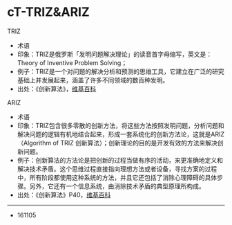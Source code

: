 # cT-TRIZ&ARIZ


TRIZ

- 术语
- 印象：TRIZ是俄罗斯「发明问题解决理论」的读音首字母缩写，英文是：Theory of Inventive Problem Solving；
- 例子：TRIZ是一个对问题的解决分析和预测的思维工具，它建立在广泛的研究基础上并发展起来，涵盖了许多不同领域的数百种发明。
- 出处：《创新算法》，[维基百科](https://en.wikipedia.org/wiki/TRIZ)

ARIZ 

- 术语
- 印象：TRIZ包含很多零散的创新方法，将这些方法按照发明问题，分析问题和解决问题的逻辑有机地结合起来，形成一套系统化的创新方法论，这就是ARIZ（Algorithm of TRIZ 创新算法）；创新理论的目的是开发有效的方法来解决创新问题。
- 例子：创新算法的方法论是把创新的过程当做有序的活动，来更准确地定义和解决技术矛盾。这个思维过程直接指向理想方法或者设备，寻找方案的过程中，所有阶段都使用这种系统的方法，并且它还包括了消除心理障碍的具体步骤。另外，它还有一个信息系统，由消除技术矛盾的典型原理所构成。
- 出处：《创新算法》P40，[维基百科](https://en.wikipedia.org/wiki/TRIZ#ARIZ_-_algorithm_of_inventive_problems_solving)


---

- 161105